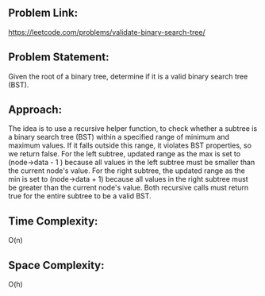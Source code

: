## Problem Link: 
https://leetcode.com/problems/validate-binary-search-tree/ 
## Problem Statement: 
Given the root of a binary tree, determine if it is a valid binary search tree (BST).
## Approach: 
The idea is to use a recursive helper function, to check whether a subtree is a binary search tree (BST) within a specified range of minimum and maximum values. If it falls outside this range, it violates BST properties, so we return false. 
For the left subtree,  updated range as the max is set to (node->data - 1 ) because all values in the left subtree must be smaller than the current node's value.
For the right subtree, the updated range as the min is set to (node->data + 1) because all values in the right subtree must be greater than the current node's value.
Both recursive calls must return true for the entire subtree to be a valid BST.
## Time Complexity: 
O(n) 
## Space Complexity: 
O(h)
